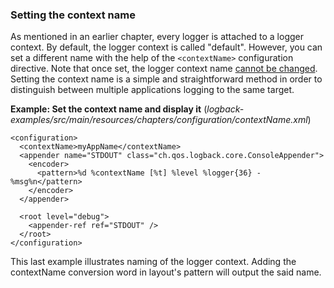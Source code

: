 ### Setting the context name

As mentioned in an earlier chapter, every logger is attached to a logger context. By default, the logger context is called "default". However, you can set a different name with the help of the `<contextName>` configuration directive. Note that once set, the logger context name [cannot be changed](https://logback.qos.ch/apidocs/ch/qos/logback/core/ContextBase.html#setName(java.lang.String)). Setting the context name is a simple and straightforward method in order to distinguish between multiple applications logging to the same target.

**Example: Set the context name and display it** (_logback-examples/src/main/resources/chapters/configuration/contextName.xml_)

```
<configuration>
  <contextName>myAppName</contextName>
  <appender name="STDOUT" class="ch.qos.logback.core.ConsoleAppender">
    <encoder>
      <pattern>%d %contextName [%t] %level %logger{36} - %msg%n</pattern>
    </encoder>
  </appender>

  <root level="debug">
    <appender-ref ref="STDOUT" />
  </root>
</configuration>
```

This last example illustrates naming of the logger context. Adding the contextName conversion word in layout's pattern will output the said name.

